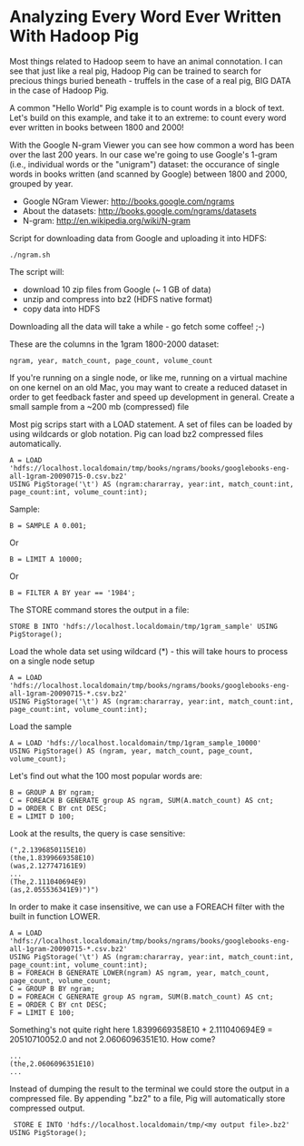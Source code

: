 # Analyzing Every Word Ever Written With Hadoop Pig

Most things related to Hadoop seem to have an animal connotation. I can see that just like a real pig, 
Hadoop Pig can be trained to search for precious things buried beneath - truffels in the case of a real pig, BIG DATA 
in the case of Hadoop Pig.  

A common "Hello World" Pig example is to count words in a block of text. Let's build on this example, 
and take it to an extreme: to count every word ever written in books between 1800 and 2000!

With the Google N-gram Viewer you can see how common a word has been over the last 200 years. 
In our case we're going to use Google's 1-gram (i.e., individual words or the "unigram") dataset: the occurance of 
single words in books written (and scanned by Google) between 1800 and 2000, grouped by year.

* Google NGram Viewer: http://books.google.com/ngrams
* About the datasets: http://books.google.com/ngrams/datasets
* N-gram: http://en.wikipedia.org/wiki/N-gram

Script for downloading data from Google and uploading it into HDFS:

    ./ngram.sh

The script will:

* download 10 zip files from Google (~ 1 GB of data)
* unzip and compress into bz2 (HDFS native format)
* copy data into HDFS

Downloading all the data will take a while - go fetch some coffee! ;-)

 
These are the columns in the 1gram 1800-2000 dataset:

    ngram, year, match_count, page_count, volume_count



If you're running on a single node, or like me, running on a virtual machine on one kernel on an old Mac, you may want to create a reduced dataset in order to get feedback faster and speed up development in general.
Create a small sample from a ~200 mb (compressed) file


Most pig scrips start with a LOAD statement. A set of files can be loaded by using wildcards or glob notation. Pig can load bz2 compressed files automatically.

    A = LOAD 'hdfs://localhost.localdomain/tmp/books/ngrams/books/googlebooks-eng-all-1gram-20090715-0.csv.bz2' 
    USING PigStorage('\t') AS (ngram:chararray, year:int, match_count:int, page_count:int, volume_count:int);


Sample:

    B = SAMPLE A 0.001;

Or

    B = LIMIT A 10000;
Or

    B = FILTER A BY year == '1984';

The STORE command stores the output in a file:

    STORE B INTO 'hdfs://localhost.localdomain/tmp/1gram_sample' USING PigStorage();



Load the whole data set using wildcard (*) - this will take hours to process on a single node setup

    A = LOAD 'hdfs://localhost.localdomain/tmp/books/ngrams/books/googlebooks-eng-all-1gram-20090715-*.csv.bz2'
    USING PigStorage('\t') AS (ngram:chararray, year:int, match_count:int, page_count:int, volume_count:int);

Load the sample

    A = LOAD 'hdfs://localhost.localdomain/tmp/1gram_sample_10000' 
    USING PigStorage() AS (ngram, year, match_count, page_count, volume_count);

Let's find out what the 100 most popular words are: 

    B = GROUP A BY ngram;
    C = FOREACH B GENERATE group AS ngram, SUM(A.match_count) AS cnt;
    D = ORDER C BY cnt DESC;
    E = LIMIT D 100;


Look at the results, the query is case sensitive:

    (",2.1396850115E10)
    (the,1.8399669358E10)
    (was,2.127747161E9)
    ...
    (The,2.111040694E9)
    (as,2.055536341E9)")")


In order to make it case insensitive, we can use a FOREACH filter with the built in function LOWER.

    A = LOAD 'hdfs://localhost.localdomain/tmp/books/ngrams/books/googlebooks-eng-all-1gram-20090715-*.csv.bz2'
    USING PigStorage('\t') AS (ngram:chararray, year:int, match_count:int, page_count:int, volume_count:int);
    B = FOREACH B GENERATE LOWER(ngram) AS ngram, year, match_count, page_count, volume_count;
    C = GROUP B BY ngram;
    D = FOREACH C GENERATE group AS ngram, SUM(B.match_count) AS cnt;
    E = ORDER C BY cnt DESC;
    F = LIMIT E 100;


Something's not quite right here 1.8399669358E10 + 2.111040694E9 = 20510710052.0 and not 2.0606096351E10. How come?

    ...
    (the,2.0606096351E10)
    ...


Instead of dumping the result to the terminal we could store the output in a compressed file. By appending ".bz2" to a file, Pig will automatically store compressed output.

     STORE E INTO 'hdfs://localhost.localdomain/tmp/<my output file>.bz2' USING PigStorage();
